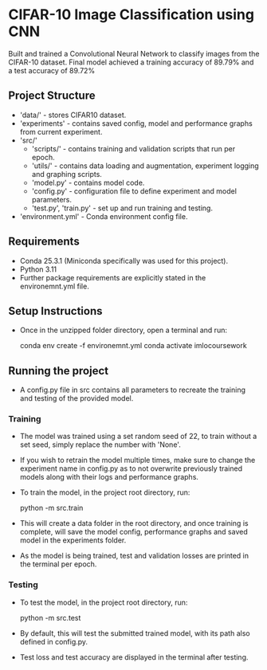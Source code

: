 # CIFAR-10 Image Classification using CNN

Built and trained a Convolutional Neural Network to classify images from the CIFAR-10 dataset.
Final model achieved a training accuracy of 89.79% and a test accuracy of 89.72%

## Project Structure
- 'data/' - stores CIFAR10 dataset.
- 'experiments' - contains saved config, model and performance graphs from current experiment.
- 'src/'
  - 'scripts/' - contains training and validation scripts that run per epoch.
  - 'utils/' - contains data loading and augmentation, experiment logging and graphing scripts.
  - 'model.py' - contains model code.
  - 'config.py' - configuration file to define experiment and model parameters.
  - 'test.py', 'train.py' - set up and run training and testing.
- 'environment.yml' - Conda environment config file.

## Requirements
- Conda 25.3.1 (Miniconda specifically was used for this project).
- Python 3.11
- Further package requirements are explicitly stated in the environemnt.yml file.

## Setup Instructions
- Once in the unzipped folder directory, open a terminal and run:

  conda env create -f environemnt.yml
  conda activate imlocoursework

## Running the project
- A config.py file in src contains all parameters to recreate the training and testing of the provided model.

### Training 
- The model was trained using a set random seed of 22, to train without a set seed, simply replace the number with 'None'.
- If you wish to retrain the model multiple times, make sure to change the experiment name in config.py as to
  not overwrite previously trained models along with their logs and performance graphs.
- To train the model, in the project root directory, run:
  
  python -m src.train
  
- This will create a data folder in the root directory, and once training is complete, will save the model config,
  performance graphs and saved model in the experiments folder.
- As the model is being trained, test and validation losses are printed in the terminal per epoch.

### Testing
- To test the model, in the project root directory, run:

  python -m src.test

- By default, this will test the submitted trained model, with its path also defined in config.py.
- Test loss and test accuracy are displayed in the terminal after testing.
